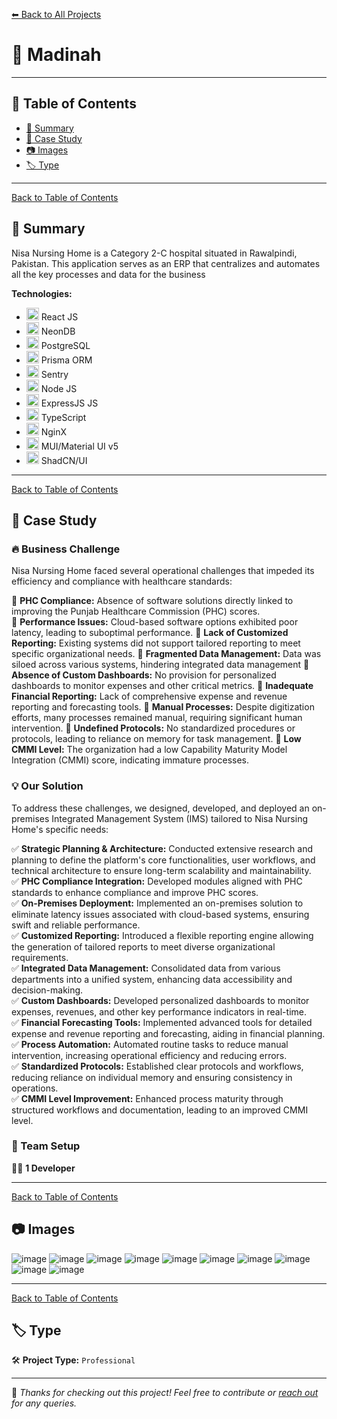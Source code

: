 [⬅ Back to All Projects](../README.md#my-work)

# 📌 Madinah

---

## 📖 Table of Contents  

- [📖 Summary](#-summary)  
- [📑 Case Study](#-case-study)  
- [📷 Images](#-images)  
- [🏷 Type](#-type)  

---
[Back to Table of Contents](#-table-of-contents)
## 📖 Summary  

Nisa Nursing Home is a Category 2-C hospital situated in Rawalpindi, Pakistan. This application serves as an ERP that centralizes and automates all the key processes and data for the business  

**Technologies:** 
- <img src="https://encrypted-tbn0.gstatic.com/images?q=tbn:ANd9GcSlGmKtrnxElpqw3AExKXPWWBulcwjlvDJa1Q&s" width="20px"> React JS
- <img src="https://community.appsmith.com/sites/default/files/2024-03/neondatabase_logo.jpeg" width="20px"> NeonDB
- <img src="https://static-00.iconduck.com/assets.00/postgresql-icon-1987x2048-v2fkmdaw.png" width="20px"> PostgreSQL
- <img src="https://encrypted-tbn0.gstatic.com/images?q=tbn:ANd9GcR_B9514BxgQrviAQi6_f9jlKTgLuwzeQL1ng&s" width="20px"> Prisma ORM
- <img src="https://encrypted-tbn0.gstatic.com/images?q=tbn:ANd9GcRi-C0fQxu_VA7Ip_V3edy6gyNH6EBdVeoxqw&s" width="20px"> Sentry
- <img src="https://w1.pngwing.com/pngs/885/534/png-transparent-green-grass-nodejs-javascript-react-mean-angularjs-logo-symbol-thumbnail.png" width="20px"> Node JS
- <img src="https://encrypted-tbn0.gstatic.com/images?q=tbn:ANd9GcR2_RY4COV565Nju7b4ZI5tsPkJQT1imxdFXg&s" width="20px"> ExpressJS JS
- <img src="https://upload.wikimedia.org/wikipedia/commons/thumb/4/4c/Typescript_logo_2020.svg/768px-Typescript_logo_2020.svg.png" width="20px"> TypeScript
- <img src="https://ahmadalli.gallerycdn.vsassets.io/extensions/ahmadalli/vscode-nginx-conf/0.3.5/1711059993560/Microsoft.VisualStudio.Services.Icons.Default768px-Typescript_logo_2020.svg.png" width="20px"> NginX
- <img src="https://encrypted-tbn0.gstatic.com/images?q=tbn:ANd9GcT5eWKWtRacZBDc33NENsW-OdRQ9BNMgMOalg&s" width="20px"> MUI/Material UI v5
- <img src="https://images.seeklogo.com/logo-png/51/1/shadcn-ui-logo-png_seeklogo-519786.png" width="20px"> ShadCN/UI

---
[Back to Table of Contents](#-table-of-contents)
## 📑 Case Study 

### 🔥 Business Challenge  

Nisa Nursing Home faced several operational challenges that impeded its efficiency and compliance with healthcare standards:  

🎯 **PHC Compliance:** Absence of software solutions directly linked to improving the Punjab Healthcare Commission (PHC) scores.  
🎯 **Performance Issues:** Cloud-based software options exhibited poor latency, leading to suboptimal performance.
🎯 **Lack of Customized Reporting:** Existing systems did not support tailored reporting to meet specific organizational needs.​
🎯 **Fragmented Data Management:** Data was siloed across various systems, hindering integrated data management
🎯 **Absence of Custom Dashboards:** No provision for personalized dashboards to monitor expenses and other critical metrics.
🎯 **Inadequate Financial Reporting:** Lack of comprehensive expense and revenue reporting and forecasting tools.
🎯 **Manual Processes:** Despite digitization efforts, many processes remained manual, requiring significant human intervention.
🎯 **Undefined Protocols:** No standardized procedures or protocols, leading to reliance on memory for task management.​
🎯 **Low CMMI Level:** The organization had a low Capability Maturity Model Integration (CMMI) score, indicating immature processes.

### 💡 Our Solution  

To address these challenges, we designed, developed, and deployed an on-premises Integrated Management System (IMS) tailored to Nisa Nursing Home's specific needs:​  

✅ **Strategic Planning & Architecture:** Conducted extensive research and planning to define the platform's core functionalities, user workflows, and technical architecture to ensure long-term scalability and maintainability.  
✅ **PHC Compliance Integration:** Developed modules aligned with PHC standards to enhance compliance and improve PHC scores.  
✅ **On-Premises Deployment:** Implemented an on-premises solution to eliminate latency issues associated with cloud-based systems, ensuring swift and reliable performance.<br>
✅ **Customized Reporting:** Introduced a flexible reporting engine allowing the generation of tailored reports to meet diverse organizational requirements.  
✅ **Integrated Data Management:** Consolidated data from various departments into a unified system, enhancing data accessibility and decision-making.  
✅ **Custom Dashboards:** Developed personalized dashboards to monitor expenses, revenues, and other key performance indicators in real-time.  
✅ **Financial Forecasting Tools:** Implemented advanced tools for detailed expense and revenue reporting and forecasting, aiding in financial planning.  
✅ **Process Automation:** Automated routine tasks to reduce manual intervention, increasing operational efficiency and reducing errors.  
✅ **Standardized Protocols:** Established clear protocols and workflows, reducing reliance on individual memory and ensuring consistency in operations.  
✅ **CMMI Level Improvement:** Enhanced process maturity through structured workflows and documentation, leading to an improved CMMI level.  

### 👥 Team Setup  

👨‍💻 **1 Developer**

---
[Back to Table of Contents](#-table-of-contents)
## 📷 Images  
![image](https://github.com/user-attachments/assets/009c38eb-5492-47cf-9fde-33bf84fb06cf)
![image](https://github.com/user-attachments/assets/1110f700-50af-43d0-a0e3-81b60a085b6c)
![image](https://github.com/user-attachments/assets/e28c50f3-ff95-423b-a6ae-e7cd8a43c0d9)
![image](https://github.com/user-attachments/assets/c130ac1a-0c99-4992-9420-1bb77523b08e)
![image](https://github.com/user-attachments/assets/8d258fdf-c5d7-45e4-8c6b-5113080fcf08)
![image](https://github.com/user-attachments/assets/5a6e736a-679a-4eca-902e-49103068bc4d)
![image](https://github.com/user-attachments/assets/76e025e2-b76a-481c-8c00-3d611bb8d8f1)
![image](https://github.com/user-attachments/assets/92b54991-10fb-4a05-b910-4c13bf4bf58a)
![image](https://github.com/user-attachments/assets/280b02d3-4b8a-4f7a-a209-fe7a63355963)
![image](https://github.com/user-attachments/assets/5656ee84-a6b9-405f-9250-b1e62233fe3a)


---

[Back to Table of Contents](#-table-of-contents)
## 🏷 Type  

🛠 **Project Type:** `Professional` 

---

🚀 *Thanks for checking out this project! Feel free to contribute or [reach out](mailto:bhatti.asad99@gmail.com) for any queries.*  
```
